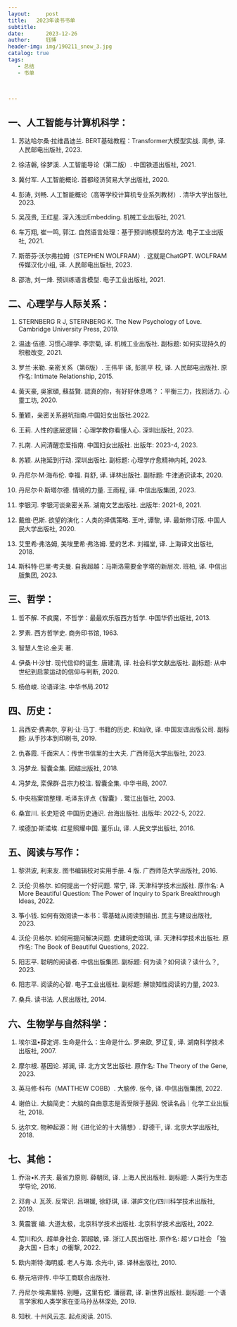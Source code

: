 ```yaml
---
layout:     post
title:   2023年读书书单
subtitle:  
date:       2023-12-26
author:     钰博
header-img: img/190211_snow_3.jpg
catalog: true
tags:
   - 总结
   - 书单
   
   

---
```



## 一、人工智能与计算机科学：



1. 苏达哈尔桑·拉维昌迪兰. BERT基础教程：Transformer大模型实战. 周参, 译. 人民邮电出版社, 2023.

2. 徐洁磐, 徐梦溪. 人工智能导论（第二版）. 中国铁道出版社, 2021.

3. 冀付军. 人工智能概论. 首都经济贸易大学出版社, 2020.

4. 彭涛, 刘畅. 人工智能概论（高等学校计算机专业系列教材）. 清华大学出版社, 2023.

5. 吴茂贵, 王红星. 深入浅出Embedding. 机械工业出版社, 2021.

6. 车万翔, 崔一鸣, 郭江. 自然语言处理：基于预训练模型的方法. 电子工业出版社, 2021.

7. 斯蒂芬·沃尔弗拉姆（STEPHEN WOLFRAM）. 这就是ChatGPT. WOLFRAM传媒汉化小组, 译. 人民邮电出版社, 2023.

8. 邵浩, 刘一烽. 预训练语言模型. 电子工业出版社, 2021.


## 二、心理学与人际关系：



1. STERNBERG R J, STERNBERG K. The New Psychology of Love. Cambridge University Press, 2019.

2. 温迪·伍德. 习惯心理学. 李宗菊, 译. 机械工业出版社. 副标题: 如何实现持久的积极改变, 2021.

3. 罗兰·米勒. 亲密关系（第6版）. 王伟平 译, 彭凯平 校, 译. 人民邮电出版社. 原作名: Intimate Relationship, 2015.

4. 黃天豪, 吳家碩, 蘇益賢. 認真的你，有好好休息嗎？：平衡三力，找回活力. 心靈工坊, 2020.

5. 董颖，亲密关系避坑指南.中国妇女出版社.2022.

6. 王莉. 人性的底层逻辑：心理学教你看懂人心. 深圳出版社, 2023.

7. 扎南. 人间清醒恋爱指南. 中国妇女出版社. 出版年: 2023-4, 2023.

8. 苏颖. 从拖延到行动. 深圳出版社. 副标题: 心理学疗愈精神内耗, 2023.

9. 丹尼尔·M·海布伦. 幸福. 肖舒, 译. 译林出版社. 副标题: 牛津通识读本, 2020.

10. 丹尼尔·R·斯塔尔德. 情境的力量. 王雨程, 译. 中信出版集团, 2023.

11. 李银河. 李银河谈亲密关系. 湖南文艺出版社. 出版年: 2021-8, 2021.

12. 戴维·巴斯. 欲望的演化：人类的择偶策略. 王叶, 谭黎, 译. 最新修订版. 中国人民大学出版社, 2020.

13. 艾里希·弗洛姆, 美埃里希·弗洛姆. 爱的艺术. 刘福堂, 译. 上海译文出版社, 2018.

14. 斯科特·巴里·考夫曼. 自我超越：马斯洛需要金字塔的新层次. 班柏, 译. 中信出版集团, 2023.




## 三、哲学：

1. 哲不解. 不疯魔，不哲学：最最欢乐版西方哲学. 中国华侨出版社, 2013.

2. 罗素. 西方哲学史. 商务印书馆, 1963.

3. 智慧人生论.金夫 著.

4. 伊桑·H·沙甘. 现代信仰的诞生. 唐建清, 译. 社会科学文献出版社. 副标题: 从中世纪到启蒙运动的信仰与判断, 2020.

5. 杨伯峻. 论语译注. 中华书局.2012



## 四、历史：

1. 吕西安·费弗尔, 亨利·让·马丁. 书籍的历史. 和灿欣, 译. 中国友谊出版公司. 副标题: 从手抄本到印刷书, 2019.

2. 仇春霞. 千面宋人：传世书信里的士大夫. 广西师范大学出版社, 2023.

3. 冯梦龙. 智囊全集. 团结出版社, 2018.

4. 冯梦龙, 栾保群·吕宗力校注. 智囊全集. 中华书局, 2007.

5. 中央档案馆整理. 毛泽东评点《智囊》. 鹭江出版社, 2003.

6. 桑宜川. 长史短说 中国历史通识. 台海出版社. 出版年: 2022-5, 2022.

7. 埃德加·斯诺埃. 红星照耀中国. 董乐山, 译. 人民文学出版社, 2016.


## 五、阅读与写作：

1. 黎洪波, 利来友. 图书编辑校对实用手册. 4 版. 广西师范大学出版社, 2016.

2. 沃伦·贝格尔. 如何提出一个好问题. 常宁, 译. 天津科学技术出版社. 原作名: A More Beautiful Question: The Power of Inquiry to Spark Breakthrough Ideas, 2022.

3. 筝小钱. 如何有效阅读一本书：零基础从阅读到输出. 民主与建设出版社, 2023.

4. 沃伦·贝格尔. 如何用提问解决问题. 史建明史晗琪, 译. 天津科学技术出版社. 原作名: The Book of Beautiful Questions, 2022.

5. 阳志平. 聪明的阅读者. 中信出版集团. 副标题: 何为读？如何读？读什么？, 2023.

6. 阳志平. 阅读的心智. 电子工业出版社. 副标题: 解锁知性阅读的力量, 2023.

7. 桑兵. 读书法. 人民出版社, 2014.



## 六、生物学与自然科学：


1. 埃尔温•薛定谔. 生命是什么：生命是什么. 罗来欧, 罗辽复, 译. 湖南科学技术出版社, 2007.

2. 摩尔根. 基因论. 郑澜, 译. 北方文艺出版社. 原作名: The Theory of the Gene, 2023.

3. 英马修·科布（MATTHEW COBB）. 大脑传. 张今, 译. 中信出版集团, 2022.

4. 谢伯让. 大脑简史：大脑的自由意志是否受限于基因. 悦读名品｜化学工业出版社, 2018.

5. 达尔文. 物种起源：附《进化论的十大猜想》. 舒德干, 译. 北京大学出版社, 2018.




## 七、其他：


1. 乔治•K.齐夫. 最省力原则. 薛朝凤, 译. 上海人民出版社. 副标题: 人类行为生态学导论, 2016.

2. 邓肯·J. 瓦茨. 反常识. 吕琳媛, 徐舒琪, 译. 湛庐文化/四川科学技术出版社, 2019.

3. 黄震寰 编. 大道太极，北京科学技术出版社. 北京科学技术出版社, 2022.

4. 荒川和久. 超单身社会. 郭超敏, 译. 浙江人民出版社. 原作名: 超ソロ社会 「独身大国・日本」の衝撃, 2022.

5. 欧内斯特·海明威. 老人与海. 余光中, 译. 译林出版社, 2010.

6. 蔡元培评传. 中华工商联合出版社.

7. 丹尼尔·埃弗里特. 别睡，这里有蛇. 潘丽君, 译. 新世界出版社. 副标题: 一个语言学家和人类学家在亚马孙丛林深处, 2019.

8. 知秋. 十州风云志. 起点阅读. 2015.





 